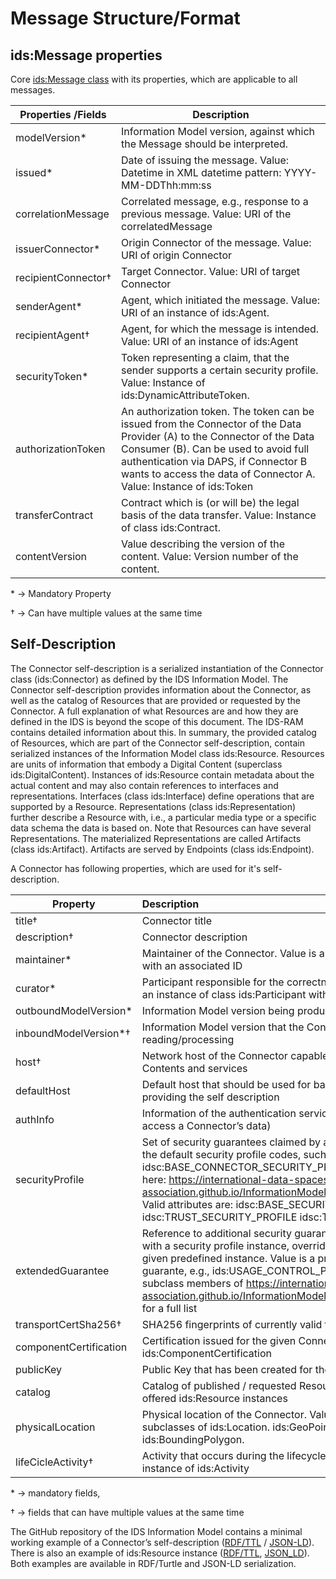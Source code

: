 # Message Structure/Format

<a name="Message"></a>
## ids:Message properties

Core [ids:Message class](https://github.com/International-Data-Spaces-Association/InformationModel/blob/v4.1.0/model/communication/Message.ttl) with its properties, which are applicable to all messages.

|  Properties /Fields | Description |
|---|---|
| modelVersion*  | Information Model version, against which the Message should be interpreted.  |
| issued*  | Date of issuing the message. Value: Datetime in XML datetime pattern:  YYYY-MM-DDThh:mm:ss  |
| correlationMessage  | Correlated message, e.g., response to a previous message. Value: URI of the correlatedMessage  |
| issuerConnector*  | Origin Connector of the message. Value: URI of origin Connector  |
| recipientConnector†  | Target Connector. Value: URI of target Connector  |
| senderAgent*  | Agent, which initiated the message. Value: URI of an instance of ids:Agent.  |
| recipientAgent†  | Agent, for which the message is intended. Value: URI of an instance of ids:Agent  |
| securityToken*  | Token representing a claim, that the sender supports a certain security profile. Value: Instance of ids:DynamicAttributeToken.  |
| authorizationToken  | An authorization token. The token can be issued from the Connector of the Data Provider (A) to the Connector of the Data Consumer (B). Can be used to avoid full authentication via DAPS, if Connector B wants to access the data of Connector A. Value: Instance of ids:Token  |
| transferContract  | Contract which is (or will be) the legal basis of the data transfer. Value: Instance of class ids:Contract.  |
| contentVersion  | Value describing the version of the content. Value: Version number of the content.  |

\* -> Mandatory Property

† -> Can have multiple values at the same time


## Self-Description
The Connector self-description is a serialized instantiation of the Connector class (ids:Connector) as defined by the IDS Information Model. The Connector self-description provides information about the Connector, as well as the catalog of Resources that are provided or requested by the Connector. A full explanation of what Resources are and how they are defined in the IDS is beyond the scope of this document. The IDS-RAM contains detailed information about this. In summary, the provided catalog of Resources, which are part of the Connector self-description, contain serialized instances of the Information Model class ids:Resource. Resources are units of information that embody a Digital Content (superclass ids:DigitalContent). Instances of ids:Resource contain metadata about the actual content and may also contain references to interfaces and representations. Interfaces (class ids:Interface) define operations that are supported by a Resource. Representations (class ids:Representation) further describe a Resource with, i.e., a particular media type or a specific data schema the data is based on. Note that Resources can have several Representations. The materialized Representations are called Artifacts (class ids:Artifact). Artifacts are served by Endpoints (class ids:Endpoint).



A Connector has following properties, which are used for it's self-description.


|Property |	Description |
| ------------- |:-------------|
|title†	|Connector title|
|description†	|Connector description|
|maintainer*	|Maintainer of the Connector. Value is an instance of class ids:Participant with an associated ID|
|curator*	|Participant responsible for the correctness of the offered content.  Value is an instance of class ids:Participant with an associated ID|
|outboundModelVersion*	|Information Model version being produced by the Connector|
|inboundModelVersion*†	|Information Model version that the Connector is capable of reading/processing|
|host†	|Network host of the Connector capable of serving / consuming Digital Contents and services|
|defaultHost	|Default host that should be used for basic infrastructure interactions, e.g., providing the self description|
|authInfo	|Information of the authentication service used by the Connector (e.g., to access a Connector’s data)|
|securityProfile |Set of security guarantees claimed by a Connector. Value contains one of the default security profile codes, such as idsc:BASE_CONNECTOR_SECURITY_PROFILE. All profiles can be found here: https://international-data-spaces-association.github.io/InformationModel/docs/index.html#SecurityProfile Valid attributes are: idsc:BASE_SECURITY_PROFILE idsc:TRUST_SECURITY_PROFILE idsc:TRUST_PLUS_SECURITY_PROFILE|
|extendedGuarantee	|Reference to additional security guarantees that, if used in combination with a security profile instance, overrides the respective guarantee of the given predefined instance. Value is a pre-defined code for the claimed guarante, e.g., ids:USAGE_CONTROL_POLICY_ENFORCEMENT, see subclass members of https://international-data-spaces-association.github.io/InformationModel/docs/index.html#SecurityGuarantee for a full list|
|transportCertSha256†	|SHA256 fingerprints of currently valid transport certificates|
|componentCertification	|Certification issued for the given Connector. Value is an instance of class ids:ComponentCertification|
|publicKey	|Public Key that has been created for the Connector|
|catalog	|Catalog of published / requested Resources. Value is a list of requested / offered ids:Resource instances|
|physicalLocation |Physical location of the Connector. Value is an instance of any of the subclasses of ids:Location. ids:GeoPoint, ids:GeoFeature, or ids:BoundingPolygon. |
|lifeCicleActivity† |Activity that occurs during the lifecycle of the Connector. Value is in instance of ids:Activity |

\*  -> mandatory fields,

† -> fields that can have multiple values at the same time


The GitHub repository of the IDS Information Model contains a minimal working example of a Connector’s self-description ([RDF/TTL](https://github.com/International-Data-Spaces-Association/InformationModel/blob/develop/examples/TRUSTED_CONNECTOR.ttl) / [JSON-LD](https://github.com/International-Data-Spaces-Association/InformationModel/blob/develop/examples/TRUSTED_CONNECTOR.jsonld)). There is also an example of ids:Resource instance ([RDF/TTL](https://github.com/International-Data-Spaces-Association/InformationModel/blob/develop/examples/TEXT_RESOURCE.ttl), [JSON_LD](https://github.com/International-Data-Spaces-Association/InformationModel/blob/develop/examples/TEXT_RESOURCE.jsonld)). Both examples are available in RDF/Turtle and JSON-LD serialization.
